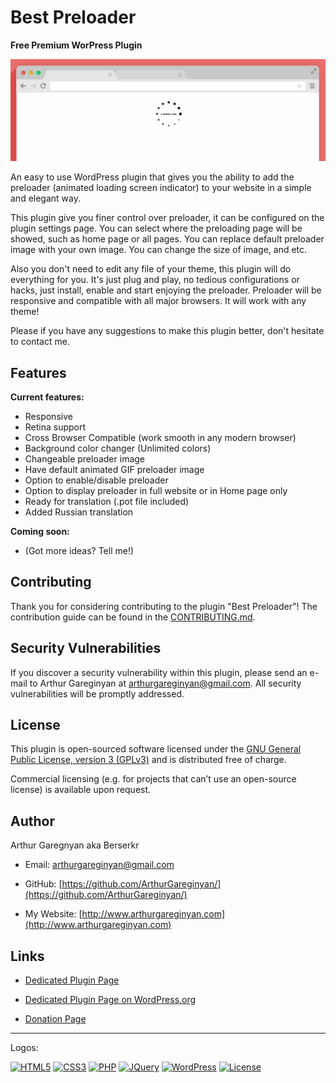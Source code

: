 # Best Preloader

**Free Premium WorPress Plugin**

![screenshot](https://github.com/ArthurGareginyan/best-preloader/blob/master/assets/banner-772x250.png)

An easy to use WordPress plugin that gives you the ability to add the preloader (animated loading screen indicator) to your website in a simple and elegant way.

This plugin give you finer control over preloader, it can be configured on the plugin settings page. You can select where the preloading page will be showed, such as home page or all pages. You can replace default preloader image with your own image. You can change the size of image, and etc. 

Also you don't need to edit any file of your theme, this plugin will do everything for you. It's just plug and play, no tedious configurations or hacks, just install, enable and start enjoying the preloader. Preloader will be responsive and compatible with all major browsers. It will work with any theme!

Please if you have any suggestions to make this plugin better, don't hesitate to contact me.


## Features

**Current features:**

* Responsive
* Retina support
* Cross Browser Compatible (work smooth in any modern browser)
* Background color changer (Unlimited colors)
* Changeable preloader image
* Have default animated GIF preloader image
* Option to enable/disable preloader
* Option to display preloader in full website or in Home page only
* Ready for translation (.pot file included)
* Added Russian translation

**Coming soon:**

* (Got more ideas? Tell me!)


## Contributing

Thank you for considering contributing to the plugin "Best Preloader"! The contribution guide can be found in the [CONTRIBUTING.md](https://github.com/ArthurGareginyan/best-preloader/blob/master/CONTRIBUTING.md).


## Security Vulnerabilities

If you discover a security vulnerability within this plugin, please send an e-mail to Arthur Gareginyan at arthurgareginyan@gmail.com. All security vulnerabilities will be promptly addressed.


## License

This plugin is open-sourced software licensed under the [GNU General Public License, version 3 (GPLv3)](http://www.gnu.org/licenses/gpl-3.0.html) and is distributed free of charge.

Commercial licensing (e.g. for projects that can’t use an open-source license) is available upon request.


## Author

Arthur Garegnyan aka Berserkr

* Email: arthurgareginyan@gmail.com

* GitHub: [https://github.com/ArthurGareginyan/](https://github.com/ArthurGareginyan/)

* My Website: [http://www.arthurgareginyan.com](http://www.arthurgareginyan.com)


## Links

* [Dedicated Plugin Page](http://mycyberuniverse.com/my_programs/wp-plugin-best-preloader.html)

* [Dedicated Plugin Page on WordPress.org](https://wordpress.org/plugins/best-preloader/)

* [Donation Page](http://www.arthurgareginyan.com/donate.html)


---
Logos:

[![HTML5](https://cdn4.iconfinder.com/data/icons/flat-brand-logo-2/512/html5-64.png)]()
[![CSS3](https://cdn4.iconfinder.com/data/icons/flat-brand-logo-2/512/css3-64.png)]()
[![PHP](http://php.net/images/logos/php-med-trans-light.gif)]()
[![JQuery](https://dl.dropboxusercontent.com/s/dh75pqw99jhga8c/jQurery.png)]()
[![WordPress](https://cdn2.iconfinder.com/data/icons/publicons/64/wordpress-64.png)](https://wordpress.org)
[![License](http://www.gnu.org/graphics/gplv3-127x51.png)](http://www.gnu.org/licenses/gpl-3.0.html)

